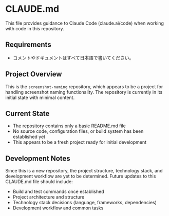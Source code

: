 # CLAUDE.md

This file provides guidance to Claude Code (claude.ai/code) when working with code in this repository.

## Requirements
- コメントやドキュメントはすべて日本語で書いてください。

## Project Overview

This is the `screenshot-naming` repository, which appears to be a project for handling screenshot naming functionality. The repository is currently in its initial state with minimal content.

## Current State

- The repository contains only a basic README.md file
- No source code, configuration files, or build system has been established yet
- This appears to be a fresh project ready for initial development

## Development Notes

Since this is a new repository, the project structure, technology stack, and development workflow are yet to be determined. Future updates to this CLAUDE.md file should include:

- Build and test commands once established
- Project architecture and structure
- Technology stack decisions (language, frameworks, dependencies)
- Development workflow and common tasks